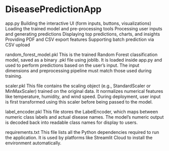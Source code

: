 # DiseasePredictionApp
app.py
Building the interactive UI (form inputs, buttons, visualizations)
Loading the trained model and pre-processing tools
Processing user inputs and generating predictions
Displaying top predictions, charts, and insights
Providing PDF and CSV export features
Supporting batch prediction via CSV upload

random_forest_model.pkl
This is the trained Random Forest classification model, saved as a binary .pkl file using joblib. It is loaded inside app.py and used to perform predictions based on the user’s input.
The input dimensions and preprocessing pipeline must match those used during training.

scaler.pkl
This file contains the scaling object (e.g., StandardScaler or MinMaxScaler) trained on the original data. It normalizes numerical features like temperature, humidity, and wind speed.
During deployment, user input is first transformed using this scaler before being passed to the model.

label_encoder.pkl
This file stores the LabelEncoder, which maps between numeric class labels and actual disease names. The model’s numeric output is decoded back into readable class names for display to users.

requirements.txt
This file lists all the Python dependencies required to run the application. It is used by platforms like Streamlit Cloud to install the environment automatically.

